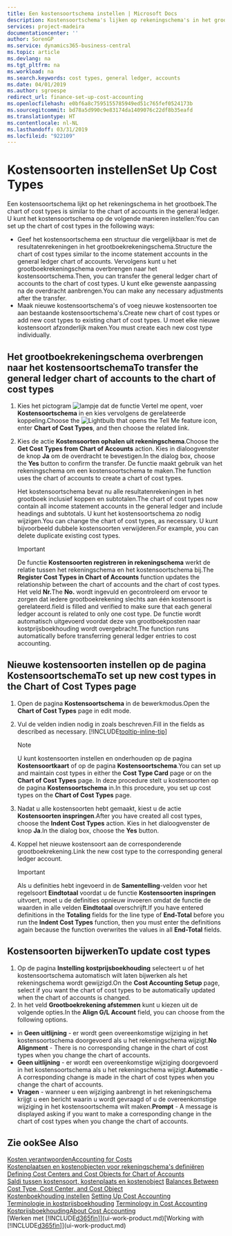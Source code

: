 ```yaml
---
title: Een kostensoortschema instellen | Microsoft Docs
description: Kostensoortschema's lijken op rekeningschema's in het grootboek.
services: project-madeira
documentationcenter: ''
author: SorenGP
ms.service: dynamics365-business-central
ms.topic: article
ms.devlang: na
ms.tgt_pltfrm: na
ms.workload: na
ms.search.keywords: cost types, general ledger, accounts
ms.date: 04/01/2019
ms.author: sgroespe
redirect_url: finance-set-up-cost-accounting
ms.openlocfilehash: e0bf6a8c7595155785949ed51c765fef0524173b
ms.sourcegitcommit: bd78a5d990c9e83174da1409076c22df8b35eafd
ms.translationtype: HT
ms.contentlocale: nl-NL
ms.lasthandoff: 03/31/2019
ms.locfileid: "922109"
---
```

# <a name="set-up-cost-types"></a><span data-ttu-id="6a5af-103">Kostensoorten instellen</span><span class="sxs-lookup"><span data-stu-id="6a5af-103">Set Up Cost Types</span></span>
<span data-ttu-id="6a5af-104">Een kostensoortschema lijkt op het rekeningschema in het grootboek.</span><span class="sxs-lookup"><span data-stu-id="6a5af-104">The chart of cost types is similar to the chart of accounts in the general ledger.</span></span> <span data-ttu-id="6a5af-105">U kunt het kostensoortschema op de volgende manieren instellen:</span><span class="sxs-lookup"><span data-stu-id="6a5af-105">You can set up the chart of cost types in the following ways:</span></span>  

-   <span data-ttu-id="6a5af-106">Geef het kostensoortschema een structuur die vergelijkbaar is met de resultatenrekeningen in het grootboekrekeningschema.</span><span class="sxs-lookup"><span data-stu-id="6a5af-106">Structure the chart of cost types similar to the income statement accounts in the general ledger chart of accounts.</span></span> <span data-ttu-id="6a5af-107">Vervolgens kunt u het grootboekrekeningschema overbrengen naar het kostensoortschema.</span><span class="sxs-lookup"><span data-stu-id="6a5af-107">Then, you can transfer the general ledger chart of accounts to the chart of cost types.</span></span> <span data-ttu-id="6a5af-108">U kunt elke gewenste aanpassing na de overdracht aanbrengen.</span><span class="sxs-lookup"><span data-stu-id="6a5af-108">You can make any necessary adjustments after the transfer.</span></span>  
-   <span data-ttu-id="6a5af-109">Maak nieuwe kostensoortschema's of voeg nieuwe kostensoorten toe aan bestaande kostensoortschema's.</span><span class="sxs-lookup"><span data-stu-id="6a5af-109">Create new chart of cost types or add new cost types to existing chart of cost types.</span></span> <span data-ttu-id="6a5af-110">U moet elke nieuwe kostensoort afzonderlijk maken.</span><span class="sxs-lookup"><span data-stu-id="6a5af-110">You must create each new cost type individually.</span></span>  

## <a name="to-transfer-the-general-ledger-chart-of-accounts-to-the-chart-of-cost-types"></a><span data-ttu-id="6a5af-111">Het grootboekrekeningschema overbrengen naar het kostensoortschema</span><span class="sxs-lookup"><span data-stu-id="6a5af-111">To transfer the general ledger chart of accounts to the chart of cost types</span></span>  
1.  <span data-ttu-id="6a5af-112">Kies het pictogram ![lampje dat de functie Vertel me opent](media/ui-search/search_small.png "Vertel me wat u wilt doen"), voer **Kostensoortschema** in en kies vervolgens de gerelateerde koppeling.</span><span class="sxs-lookup"><span data-stu-id="6a5af-112">Choose the ![Lightbulb that opens the Tell Me feature](media/ui-search/search_small.png "Tell me what you want to do") icon, enter **Chart of Cost Types**, and then choose the related link.</span></span>  
2.  <span data-ttu-id="6a5af-113">Kies de actie **Kostensoorten ophalen uit rekeningschema**.</span><span class="sxs-lookup"><span data-stu-id="6a5af-113">Choose the **Get Cost Types from Chart of Accounts** action.</span></span> <span data-ttu-id="6a5af-114">Kies in dialoogvenster de knop **Ja** om de overdracht te bevestigen.</span><span class="sxs-lookup"><span data-stu-id="6a5af-114">In the dialog box, choose the **Yes** button to confirm the transfer.</span></span> <span data-ttu-id="6a5af-115">De functie maakt gebruik van het rekeningschema om een kostensoortschema te maken.</span><span class="sxs-lookup"><span data-stu-id="6a5af-115">The function uses the chart of accounts to create a chart of cost types.</span></span>  

    <span data-ttu-id="6a5af-116">Het kostensoortschema bevat nu alle resultatenrekeningen in het grootboek inclusief koppen en subtotalen.</span><span class="sxs-lookup"><span data-stu-id="6a5af-116">The chart of cost types now contain all income statement accounts in the general ledger and include headings and subtotals.</span></span> <span data-ttu-id="6a5af-117">U kunt het kostensoortschema zo nodig wijzigen.</span><span class="sxs-lookup"><span data-stu-id="6a5af-117">You can change the chart of cost types, as necessary.</span></span> <span data-ttu-id="6a5af-118">U kunt bijvoorbeeld dubbele kostensoorten verwijderen.</span><span class="sxs-lookup"><span data-stu-id="6a5af-118">For example, you can delete duplicate existing cost types.</span></span>  

    > [!IMPORTANT]  
    >  <span data-ttu-id="6a5af-119">De functie **Kostensoorten registreren in rekeningschema** werkt de relatie tussen het rekeningschema en het kostensoortschema bij.</span><span class="sxs-lookup"><span data-stu-id="6a5af-119">The **Register Cost Types in Chart of Accounts** function updates the relationship between the chart of accounts and the chart of cost types.</span></span> <span data-ttu-id="6a5af-120">Het veld **Nr.**</span><span class="sxs-lookup"><span data-stu-id="6a5af-120">The **No.**</span></span> <span data-ttu-id="6a5af-121">wordt ingevuld en gecontroleerd om ervoor te zorgen dat iedere grootboekrekening slechts aan één kostensoort is gerelateerd.</span><span class="sxs-lookup"><span data-stu-id="6a5af-121">field is filled and verified to make sure that each general ledger account is related to only one cost type.</span></span> <span data-ttu-id="6a5af-122">De functie wordt automatisch uitgevoerd voordat deze van grootboekposten naar kostprijsboekhouding wordt overgebracht.</span><span class="sxs-lookup"><span data-stu-id="6a5af-122">The function runs automatically before transferring general ledger entries to cost accounting.</span></span>  

## <a name="to-set-up-new-cost-types-in-the-chart-of-cost-types-page"></a><span data-ttu-id="6a5af-123">Nieuwe kostensoorten instellen op de pagina Kostensoortschema</span><span class="sxs-lookup"><span data-stu-id="6a5af-123">To set up new cost types in the Chart of Cost Types page</span></span>  
1.  <span data-ttu-id="6a5af-124">Open de pagina **Kostensoortschema** in de bewerkmodus.</span><span class="sxs-lookup"><span data-stu-id="6a5af-124">Open the **Chart of Cost Types** page in edit mode.</span></span>  
2.  <span data-ttu-id="6a5af-125">Vul de velden indien nodig in zoals beschreven.</span><span class="sxs-lookup"><span data-stu-id="6a5af-125">Fill in the fields as described as necessary.</span></span> [!INCLUDE[tooltip-inline-tip](includes/tooltip-inline-tip_md.md)]

    > [!NOTE]  
    >  <span data-ttu-id="6a5af-126">U kunt kostensoorten instellen en onderhouden op de pagina **Kostensoortkaart** of op de pagina **Kostensoortschema**.</span><span class="sxs-lookup"><span data-stu-id="6a5af-126">You can set up and maintain cost types in either the **Cost Type Card** page or on the **Chart of Cost Types** page.</span></span> <span data-ttu-id="6a5af-127">In deze procedure stelt u kostensoorten op de pagina **Kostensoortschema** in.</span><span class="sxs-lookup"><span data-stu-id="6a5af-127">In this procedure, you set up cost types on the **Chart of Cost Types** page.</span></span>

3.  <span data-ttu-id="6a5af-128">Nadat u alle kostensoorten hebt gemaakt, kiest u de actie **Kostensoorten inspringen**.</span><span class="sxs-lookup"><span data-stu-id="6a5af-128">After you have created all cost types, choose the **Indent Cost Types** action.</span></span> <span data-ttu-id="6a5af-129">Kies in het dialoogvenster de knop **Ja**.</span><span class="sxs-lookup"><span data-stu-id="6a5af-129">In the dialog box, choose the **Yes** button.</span></span>  
4.  <span data-ttu-id="6a5af-130">Koppel het nieuwe kostensoort aan de corresponderende grootboekrekening.</span><span class="sxs-lookup"><span data-stu-id="6a5af-130">Link the new cost type to the corresponding general ledger account.</span></span>  

    > [!IMPORTANT]  
    >  <span data-ttu-id="6a5af-131">Als u definities hebt ingevoerd in de **Samentelling**-velden voor het regelsoort **Eindtotaal** voordat u de functie **Kostensoorten inspringen** uitvoert, moet u de definities opnieuw invoeren omdat de functie de waarden in alle velden **Eindtotaal** overschrijft.</span><span class="sxs-lookup"><span data-stu-id="6a5af-131">If you have entered definitions in the **Totaling** fields for the line type of **End-Total** before you run the **Indent Cost Types** function, then you must enter the definitions again because the function overwrites the values in all **End-Total** fields.</span></span>  

## <a name="to-update-cost-types"></a><span data-ttu-id="6a5af-132">Kostensoorten bijwerken</span><span class="sxs-lookup"><span data-stu-id="6a5af-132">To update cost types</span></span>  
1.  <span data-ttu-id="6a5af-133">Op de pagina **Instelling kostprijsboekhouding** selecteert u of het kostensoortschema automatisch wilt laten bijwerken als het rekeningschema wordt gewijzigd.</span><span class="sxs-lookup"><span data-stu-id="6a5af-133">On the **Cost Accounting Setup** page, select if you want the chart of cost types to be automatically updated when the chart of accounts is changed.</span></span>  
2.  <span data-ttu-id="6a5af-134">In het veld **Grootboekrekening afstemmen** kunt u kiezen uit de volgende opties.</span><span class="sxs-lookup"><span data-stu-id="6a5af-134">In the **Align G/L Account** field, you can choose from the following options.</span></span>  

- <span data-ttu-id="6a5af-135">in **Geen uitlijning** - er wordt geen overeenkomstige wijziging in het kostensoortschema doorgevoerd als u het rekeningschema wijzigt.</span><span class="sxs-lookup"><span data-stu-id="6a5af-135">**No Alignment** - There is no corresponding change in the chart of cost types when you change the chart of accounts.</span></span>  
- <span data-ttu-id="6a5af-136">**Geen uitlijning** - er wordt een overeenkomstige wijziging doorgevoerd in het kostensoortschema als u het rekeningschema wijzigt.</span><span class="sxs-lookup"><span data-stu-id="6a5af-136">**Automatic** - A corresponding change is made in the chart of cost types when you change the chart of accounts.</span></span>  
- <span data-ttu-id="6a5af-137">**Vragen** - wanneer u een wijziging aanbrengt in het rekeningschema krijgt u een bericht waarin u wordt gevraagd of u de overeenkomstige wijziging in het kostensoortschema wilt maken.</span><span class="sxs-lookup"><span data-stu-id="6a5af-137">**Prompt** - A message is displayed asking if you want to make a corresponding change in the chart of cost types when you change the chart of accounts.</span></span>  

## <a name="see-also"></a><span data-ttu-id="6a5af-138">Zie ook</span><span class="sxs-lookup"><span data-stu-id="6a5af-138">See Also</span></span>  
[<span data-ttu-id="6a5af-139">Kosten verantwoorden</span><span class="sxs-lookup"><span data-stu-id="6a5af-139">Accounting for Costs</span></span>](finance-manage-cost-accounting.md)  
<span data-ttu-id="6a5af-140">[Kostenplaatsen en kostenobjecten voor rekeningschema's definiëren](finance-defining-cost-centers-and-cost-objects-for-chart-of-accounts.md) </span><span class="sxs-lookup"><span data-stu-id="6a5af-140">[Defining Cost Centers and Cost Objects for Chart of Accounts](finance-defining-cost-centers-and-cost-objects-for-chart-of-accounts.md) </span></span>  
<span data-ttu-id="6a5af-141">[Saldi tussen kostensoort, kostenplaats en kostenobject](finance-balances-between-cost-type-cost-center-and-cost-object.md) </span><span class="sxs-lookup"><span data-stu-id="6a5af-141">[Balances Between Cost Type, Cost Center, and Cost Object](finance-balances-between-cost-type-cost-center-and-cost-object.md) </span></span>  
<span data-ttu-id="6a5af-142">[Kostenboekhouding instellen](finance-set-up-cost-accounting.md) </span><span class="sxs-lookup"><span data-stu-id="6a5af-142">[Setting Up Cost Accounting](finance-set-up-cost-accounting.md) </span></span>  
<span data-ttu-id="6a5af-143">[Terminologie in kostprijsboekhouding](finance-terminology-in-cost-accounting.md) </span><span class="sxs-lookup"><span data-stu-id="6a5af-143">[Terminology in Cost Accounting](finance-terminology-in-cost-accounting.md) </span></span>  
[<span data-ttu-id="6a5af-144">Kostprijsboekhouding</span><span class="sxs-lookup"><span data-stu-id="6a5af-144">About Cost Accounting</span></span>](finance-about-cost-accounting.md)  
<span data-ttu-id="6a5af-145">[Werken met [!INCLUDE[d365fin](includes/d365fin_md.md)]](ui-work-product.md)</span><span class="sxs-lookup"><span data-stu-id="6a5af-145">[Working with [!INCLUDE[d365fin](includes/d365fin_md.md)]](ui-work-product.md)</span></span>
